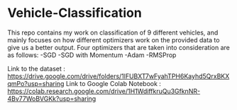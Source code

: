 # Vehicle-Classification
This repo contains my work on classification of 9 different vehicles, and mainly focuses on how different optimizers work on the provided data to give us a better output. Four optimizers that are taken into consideration are as follows:
-SGD
-SGD with Momentum
-Adam
-RMSProp

Link to the dataset : https://drive.google.com/drive/folders/1lFUBXT7wFyahTPH6Kayhd5QrxBKXqmPo?usp=sharing
Link to Google Colab Notebook : https://colab.research.google.com/drive/1H1WdiffkruQu3GfknNR-4Bv77WoBVGKk?usp=sharing
